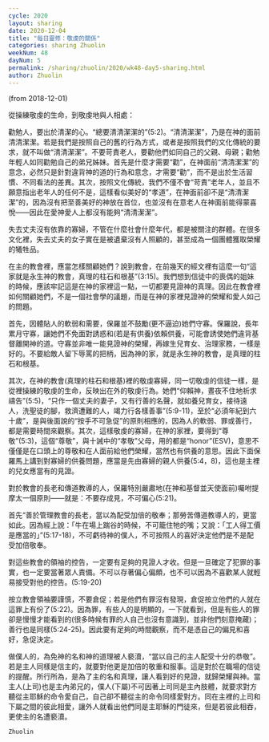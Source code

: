 ```yaml
---
cycle: 2020
layout: sharing
date: 2020-12-04
title: "每日靈修：敬虔的關係"
categories: sharing Zhuolin
weekNum: 48
dayNum: 5
permalink: /sharing/zhuolin/2020/wk48-day5-sharing.html
author: Zhuolin
---
```

(from 2018-12-01)

從操練敬虔的生命，到敬虔地與人相處：  

勸勉人，要出於清潔的心。“總要清清潔潔的”(5:2)。“清清潔潔”，乃是在神的面前清清潔潔。若是我們是按照自己的舊的行為方式，或者是按照我們的文化傳統的要求，就不叫做“清清潔潔”。不要苛責老人，要勸他們如同自己的父親、母親；勸勉年輕人如同勸勉自己的弟兄姊妹。首先是什麼才需要“勸”，在神面前“清清潔潔”的意念，必然只是針對違背神的道的行為和意念，才需要“勸”，而不是出於生活習慣、不同看法的差異。其次，按照文化傳統，我們不僅不會“苛責”老年人，並且不願意指出老年人的任何不是，這樣看似美好的“孝道”，在神面前卻不是“清清潔潔”的，因為沒有把至善美好的神放在首位，也並沒有在意老人在神面前能得蒙喜悅——因此在愛神愛人上都沒有能夠“清清潔潔”。  

失去丈夫沒有依靠的寡婦，不管在什麼社會什麼年代，都是被關注的群體。在很多文化裡，失去丈夫的女子實在是被遺棄沒有人照顧的，甚至成為一個團體獲取榮耀的犧牲品。  

在主的教會裡，應當怎樣關顧她們？說到教會，在前幾天的經文裡有這麼一句“這家就是永生神的教會，真理的柱石和根基”(3:15)。我們想到信徒中的喪偶的姐妹的時候，應該牢記這是在神的家裡這一點，一切都要見證神的真理。因此在教會裡如何關顧她們，不是一個社會學的議題，而是在神的家裡見證神的榮耀和愛人如己的問題。  

首先，因體貼人的軟弱和需要，保羅並不鼓勵(更不逼迫)她們守寡。保羅說，長年累月守寡，讓她們不免面對誘惑和(若是有供養)依賴供養，可能會誘使她們違背基督離開神的道。守寡並非唯一能見證神的榮耀，再嫁生兒育女、治理家務，一樣是好的。不要給敵人留下辱罵的把柄，因為神的家，就是永生神的教會，是真理的柱石和根基。  

其次，在神的教會(真理的柱石和根基)裡的敬虔寡婦，同一切敬虔的信徒一樣，是從裡操練的敬虔的生命，反映出在外的敬虔行為。她們“仰賴神，晝夜不住地祈求禱告”(5:5)，“只作一個丈夫的妻子，又有行善的名聲，就如養兒育女，接待遠人，洗聖徒的腳，救濟遭難的人，竭力行各樣善事”(5:9-11)，至於“必須年紀到六十歲”，是與後面說的“按手不可急促”的原則相應的，因為人的軟弱、罪或善行，都是需要時間來觀察。其次，這樣敬虔的寡婦，在神的家裡，要得到“尊敬”(5:3)，這個“尊敬”，與十誡中的“孝敬”父母，用的都是“honor”(ESV)，意思不僅僅是在口頭上的尊敬和在人面前給他們榮耀，當然也有供養的意思。因此下面保羅馬上講到對寡婦的供養問題，應當是先由寡婦的親人供養(5:4，8)，這也是主裡的兒女應當有的見證。  

對於教會的長老和傳道教導的人，保羅特別嚴肅地(在神和基督並天使面前)囑咐提摩太一個原則——就是：不要存成見，不可偏心(5:21)。  

首先“善於管理教會的長老，當以為配受加倍的敬奉；那勞苦傳道教導人的，更當如此。因為經上說：「牛在場上踹谷的時候，不可籠住牠的嘴；又說：「工人得工價是應當的」”(5:17-18)，不可虧待神的僕人，不可按照人的喜好決定他們是不是配受加倍敬奉。  

對這些教會的領袖的控告，一定要有足夠的見證人才收。但是一旦確定了犯罪的事實，也一定要當著眾人責備。不可以存著偏心偏頗，也不可以因為不喜歡某人就輕易接受對他的控告。(5:19-20)  

按立教會領袖要謹慎，不要倉促；若是他們有罪沒有發現，倉促按立他們的人就在這罪上有份了(5:22)。因為罪，有些人的是明顯的，一下就看到，但是有些人的罪卻是慢慢才能看到的(很多時候有罪的人自己也沒有意識到，並非他們刻意掩藏)；善行也是同樣(5:24-25)。因此要有足夠的時間觀察，而不是憑自己的偏見和喜好，急促決定。  

做僕人的，為免神的名和神的道理被人褻瀆，“當以自己的主人配受十分的恭敬”。若是主人同樣是信主的，就要對他更是加倍的敬重和服事。這是對於在職場的信徒的提醒。所行所為，是為了主的名和真理，讓人看到好的見證，就歸榮耀與神。當主人(上司)也是主內弟兄的，僕人(下屬)不可因著上司同是主內肢體，就要求對方聽從主耶穌的命令愛自己，自己卻不聽從主的命令同樣愛對方。同在主裡的上司和下屬之間的彼此相愛，讓外人就看出他們同是主耶穌的門徒來，但是若彼此相吞，更使主的名遭褻瀆。  

`Zhuolin`  

